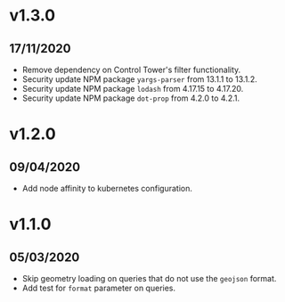 # v1.3.0

## 17/11/2020

- Remove dependency on Control Tower's filter functionality.
- Security update NPM package `yargs-parser` from 13.1.1 to 13.1.2.
- Security update NPM package `lodash` from 4.17.15 to 4.17.20.
- Security update NPM package `dot-prop` from 4.2.0 to 4.2.1.


# v1.2.0

## 09/04/2020

- Add node affinity to kubernetes configuration.


# v1.1.0

## 05/03/2020
- Skip geometry loading on queries that do not use the `geojson` format.
- Add test for `format` parameter on queries.
